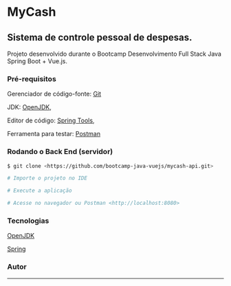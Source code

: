 # MyCash

## Sistema de controle pessoal de despesas.

Projeto desenvolvido durante o Bootcamp Desenvolvimento Full Stack Java Spring Boot + Vue.js.

### Pré-requisitos

Gerenciador de código-fonte: [Git](https://git-scm.com)

JDK: [OpenJDK](https://adoptopenjdk.net/),

Editor de código:
[Spring Tools](https://spring.io/tools),

Ferramenta para testar:
[Postman](https://www.postman.com/downloads/)

### Rodando o Back End (servidor)

```bash
$ git clone <https://github.com/bootcamp-java-vuejs/mycash-api.git>

# Importe o projeto no IDE

# Execute a aplicação

# Acesse no navegador ou Postman <http://localhost:8080>
```

### Tecnologias
[OpenJDK](https://adoptopenjdk.net/)

[Spring](https://spring.io/)

### Autor
---
